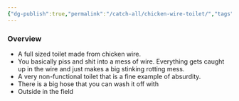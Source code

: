 ```yaml
---
{"dg-publish":true,"permalink":"/catch-all/chicken-wire-toilet/","tags":["one-day-projects"],"updated":"2023-12-09T14:31:07.238-07:00"}
---
```


### Overview
-  A full sized toilet made from chicken wire. 
- You basically piss and shit into a mess of wire. Everything gets caught up in the wire and just makes a big stinking rotting mess. 
- A very non-functional toilet that is a fine example of absurdity.
- There is a big hose that you can wash it off with
- Outside in the field
